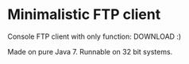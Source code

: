# Minimalistic FTP client
Console FTP client with only function: DOWNLOAD :)

Made on pure Java 7.
Runnable on 32 bit systems.

